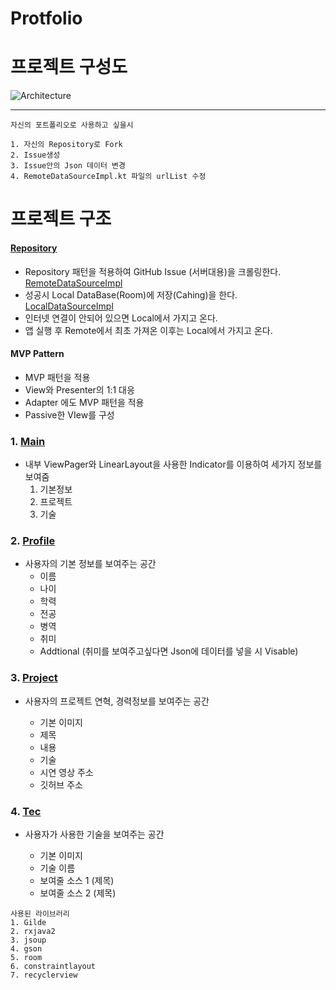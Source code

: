 # Protfolio

# 프로젝트 구성도
![Architecture](https://user-images.githubusercontent.com/31091115/64670125-ef867b00-d49e-11e9-8342-1aa8d699556c.png)

<hr>  

```
자신의 포트폴리오로 사용하고 싶을시

1. 자신의 Repository로 Fork
2. Issue생성 
3. Issue안의 Json 데이터 변경
4. RemoteDataSourceImpl.kt 파일의 urlList 수정
```

# 프로젝트 구조

#### [Repository](https://github.com/zojae031/Portfolio/tree/master/app/src/main/java/zojae031/portfolio/data)

- Repository 패턴을 적용하여 GitHub Issue (서버대용)을 크롤링한다. [RemoteDataSourceImpl](https://github.com/zojae031/Portfolio/blob/master/app/src/main/java/zojae031/portfolio/data/datasource/remote/RemoteDataSourceImpl.kt)
- 성공시 Local DataBase(Room)에 저장(Cahing)을 한다. [LocalDataSourceImpl](https://github.com/zojae031/Portfolio/blob/master/app/src/main/java/zojae031/portfolio/data/datasource/local/LocalDataSourceImpl.kt)
- 인터넷 연결이 안되어 있으면 Local에서 가지고 온다.
- 앱 실행 후 Remote에서 최초 가져온 이후는 Local에서 가지고 온다.


#### MVP Pattern

- MVP 패턴을 적용
- View와 Presenter의 1:1 대응
- Adapter 에도 MVP 패턴을 적용
- Passive한 VIew를 구성



### 1. [Main](https://github.com/zojae031/Portfolio/tree/master/app/src/main/java/zojae031/portfolio/main)

 - 내부 ViewPager와 LinearLayout을 사용한 Indicator를 이용하여 세가지 정보를 보여줌
   1. 기본정보
   2. 프로젝트
   3. 기술

### 2. [Profile](https://github.com/zojae031/Portfolio/tree/master/app/src/main/java/zojae031/portfolio/profile)

- 사용자의 기본 정보를 보여주는 공간
  - 이름
  - 나이
  - 학력
  - 전공
  - 병역
  - 취미
  - Addtional (취미를 보여주고싶다면 Json에 데이터를 넣을 시 Visable)
### 3. [Project](https://github.com/zojae031/Portfolio/tree/master/app/src/main/java/zojae031/portfolio/project)

- 사용자의 프로젝트 연혁, 경력정보를 보여주는 공간

  - 기본 이미지
  - 제목
  - 내용
  - 기술
  - 시연 영상 주소
  - 깃허브 주소

### 4. [Tec](https://github.com/zojae031/Portfolio/tree/master/app/src/main/java/zojae031/portfolio/tec)


- 사용자가 사용한 기술을 보여주는 공간

  - 기본 이미지
  - 기술 이름
  - 보여줄 소스 1 (제목)
  - 보여줄 소스 2 (제목)
```
사용된 라이브러리
1. Gilde
2. rxjava2
3. jsoup
4. gson
5. room
6. constraintlayout
7. recyclerview

```
